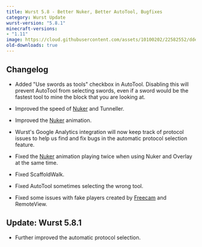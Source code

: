 ```yaml
---
title: Wurst 5.8 - Better Nuker, Better AutoTool, Bugfixes
category: Wurst Update
wurst-version: "5.8.1"
minecraft-versions:
- "1.11"
image: https://cloud.githubusercontent.com/assets/10100202/22582552/ddee957a-e9e7-11e6-9ca3-821927ae567e.jpg
old-downloads: true
---
```

## Changelog

- Added "Use swords as tools" checkbox in AutoTool. Disabling this will prevent AutoTool from selecting swords, even if a sword would be the fastest tool to mine the block that you are looking at.

- Improved the speed of [Nuker](https://wurst.wiki/nuker) and Tunneller.

- Improved the [Nuker](https://wurst.wiki/nuker) animation.

- Wurst's Google Analytics integration will now keep track of protocol issues to help us find and fix bugs in the automatic protocol selection feature.

- Fixed the [Nuker](https://wurst.wiki/nuker) animation playing twice when using Nuker and Overlay at the same time.

- Fixed ScaffoldWalk.

- Fixed AutoTool sometimes selecting the wrong tool.

- Fixed some issues with fake players created by [Freecam](https://wurst.wiki/freecam) and RemoteView.

## Update: Wurst 5.8.1

- Further improved the automatic protocol selection.
